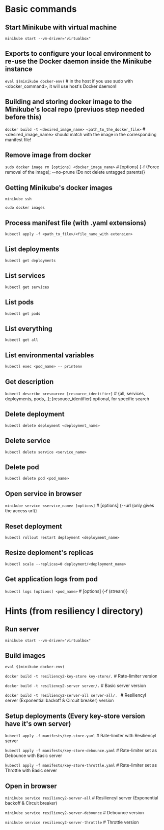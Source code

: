 # Basic commands

## Start Minikube with virtual machine
```minikube start --vm-driver="virtualbox"```

## Exports to configure your local environment to re-use the Docker daemon inside the Minikube instance
```eval $(minikube docker-env)``` 											# in the host if you use sudo with <docker_command>, it will use host's Docker daemon!

## Building and storing docker image to the Minikube's local repo (previuos step needed before this)
```docker build -t <desired_image_name> <path_to_the_docker_file>```  						# <desired_image_name> should match with the image in the corresponding manifest file!

## Remove image from docker
```sudo docker image rm [options] <docker_image_name>```						 		# [options] {-f (Force removal of the image); --no-prune (Do not delete untagged parents)}

## Getting Minikube's docker images
```minikube ssh```

```sudo docker images```

## Process manifest file (with .yaml extensions)
```kubectl apply -f <path_to_file>/<file_name_with extension>```

## List deployments
```kubectl get deployments```

## List services
```kubectl get services```

## List pods
```kubectl get pods```

## List everything
```kubectl get all```

## List environmental variables
```kubectl exec <pod_name> -- printenv```

## Get description
```kubectl describe <resource> [resource_identifier]```								# <resource> {all, services, deployments, pods,..}; [resouce_identifier] optional, for specific search

## Delete deployment
```kubectl delete deployment <deployment_name>```

## Delete service
```kubectl delete service <service_name>```

## Delete pod
```kubectl delete pod <pod_name>```

## Open service in browser
```minikube service <service_name> [options]```									# [options] {--url (only gives the access url)}

## Reset deployment
```kubectl rollout restart deployment <deployment_name>```

## Resize deploment's replicas
```kubectl scale --replicas=0 deployment/<deployment_name>```

## Get application logs from pod
```kubectl logs [options] <pod_name>```										# [options] {-f (stream)}

# Hints (from resiliency I directory)

## Run server
```minikube start --vm-driver="virtualbox"```

## Build images
```eval $(minikube docker-env)```

```docker build -t resiliency2-key-store key-store/.```				# Rate-limiter version

```docker build -t resiliency2-server server/.```					# Basic server version

```docker build -t resiliency2-server-all server-all/. ```				# ResiliencyI server (Exponential backoff & Circuit breaker) version


## Setup deployments (Every key-store version have it's own server)
```kubectl apply -f manifests/key-store.yaml```					# Rate-limiter with ResiliencyI server

```kubectl apply -f manifests/key-store-debounce.yaml```				# Rate-limiter set as Debounce with Basic server

```kubectl apply -f manifests/key-store-throttle.yaml```				# Rate-limiter set as Throttle with Basic server


## Open in browser
```minikube service resiliency2-server-all```						# ResiliencyI server (Exponential backoff & Circuit breaker)

```minikube service resiliency2-server-debounce```					# Debounce version

```minikube service resiliency2-server-throttle```					# Throttle version

